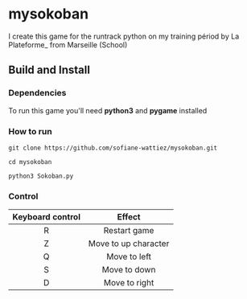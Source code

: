 # mysokoban

I create this game for the runtrack python on my training périod by La Plateforme_ from Marseille (School)

## Build and Install


### Dependencies
To run this game you'll need **python3** and **pygame** installed

### How to run

```git clone https://github.com/sofiane-wattiez/mysokoban.git```

```cd mysokoban```

```python3 Sokoban.py```

### Control

| Keyboard control  | Effect | 
| :----: |:----:| 
| R  | Restart game  | 
| Z  | Move to up character | 
| Q  | Move to left | 
| S  | Move to down  | 
| D  | Move to right | 

